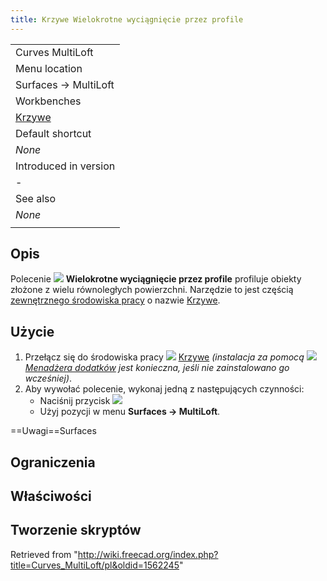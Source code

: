 ```yaml
---
title: Krzywe Wielokrotne wyciągnięcie przez profile
---
```

|  |
| --- |
| Curves MultiLoft |
| Menu location |
| Surfaces → MultiLoft |
| Workbenches |
| [Krzywe](/Curves_Workbench/pl "Curves Workbench/pl") |
| Default shortcut |
| *None* |
| Introduced in version |
| - |
| See also |
| *None* |
|  |

## Opis

Polecenie ![](/images/Curves_MultiLoft.svg) **Wielokrotne wyciągnięcie przez profile** profiluje obiekty złożone z wielu równoległych powierzchni.
Narzędzie to jest częścią [zewnętrznego środowiska pracy](/External_workbenches/pl "External workbenches/pl") o nazwie [Krzywe](/Curves_Workbench/pl "Curves Workbench/pl").

## Użycie

1. Przełącz się do środowiska pracy ![](/images/Curves_workbench_icon.svg) [Krzywe](/Curves_Workbench/pl "Curves Workbench/pl") *(instalacja za pomocą ![](/images/Std_AddonMgr.svg) [Menadżera dodatków](/Std_AddonMgr/pl "Std AddonMgr/pl") jest konieczna, jeśli nie zainstalowano go wcześniej)*.
2. Aby wywołać polecenie, wykonaj jedną z następujących czynności:
   * Naciśnij przycisk ![](/images/Curves_MultiLoft.svg)
   * Użyj pozycji w menu **Surfaces → MultiLoft**.

==Uwagi==Surfaces

## Ograniczenia

## Właściwości

## Tworzenie skryptów

Retrieved from "<http://wiki.freecad.org/index.php?title=Curves_MultiLoft/pl&oldid=1562245>"